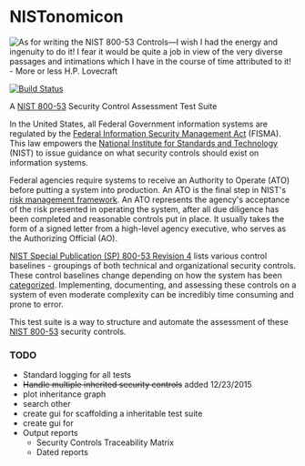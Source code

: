 # NISTonomicon

![As for writing the NIST 800-53 Controls—I wish I had the energy and ingenuity to do it! I fear it would be quite a job in view of the very diverse passages and intimations which I have in the course of time attributed to it! - More or less H.P. Lovecraft](http://i.imgur.com/BGA3AUK.png?1)

[![Build Status](https://travis-ci.org/NISTonomicon/NISTonomicon.svg)](https://travis-ci.org/hortinstein/NISTonomicon)

A [NIST 800-53](https://web.nvd.nist.gov/view/800-53/home) Security Control Assessment Test Suite

In the United States, all Federal Government information systems are regulated by the [Federal Information Security Management Act](http://en.wikipedia.org/wiki/Federal_Information_Security_Management_Act_of_2002) (FISMA). This law empowers the [National Institute for Standards and Technology](http://www.nist.gov/) (NIST) to issue guidance on what security controls should exist on information systems.

Federal agencies require systems to receive an Authority to Operate (ATO) before putting a system into production. An ATO is the final step in NIST's [risk management framework](http://csrc.nist.gov/groups/SMA/fisma/framework.html). An ATO represents the agency's acceptance of the risk presented in operating the system, after all due diligence has been completed and reasonable controls put in place. It usually takes the form of a signed letter from a high-level agency executive, who serves as the Authorizing Official (AO).

[NIST Special Publication (SP) 800-53 Revision 4](http://csrc.nist.gov/groups/SMA/fisma/controls.html) lists various control baselines - groupings of both technical and organizational security controls. These control baselines change depending on how the system has been [categorized](http://csrc.nist.gov/groups/SMA/fisma/categorization.html). Implementing, documenting, and assessing these controls on a system of even moderate complexity can be incredibly time consuming and prone to error.

This test suite is a way to structure and automate the assessment of these [NIST 800-53](https://web.nvd.nist.gov/view/800-53/home) security controls.  


### TODO
- Standard logging for all tests
- ~~Handle multiple inherited security controls~~  added 12/23/2015
- plot inheritance graph
- search other 
- create gui for scaffolding a inheritable test suite
- create gui for 
- Output reports 
    - Security Controls Traceability Matrix 
    - Dated reports
